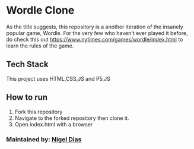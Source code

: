 # Wordle Clone

As the title suggests, this repository is a another iteration of the insanely popular game, Wordle. For the very few who haven't ever played it before, do check this out https://www.nytimes.com/games/wordle/index.html to learn the rules of the game.

## Tech Stack

This project uses HTML,CSS,JS and P5.JS

## How to run

1. Fork this repository
2. Navigate to the forked repository then clone it.
3. Open index.html with a browser

### Maintained by: [Nigel Dias](https://github.com/nigeldias27)
